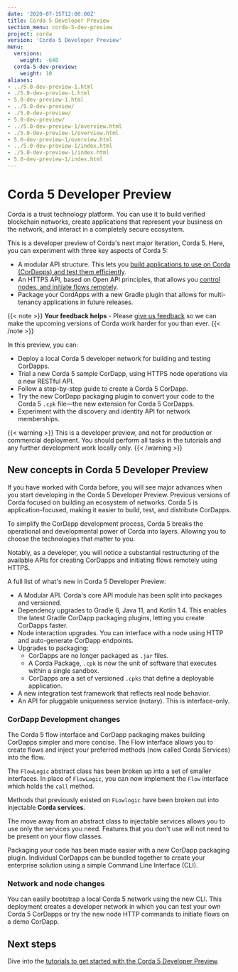 ```yaml
---
date: '2020-07-15T12:00:00Z'
title: Corda 5 Developer Preview
section_menu: corda-5-dev-preview
project: corda
version: 'Corda 5 Developer Preview'
menu:
  versions:
    weight: -648
  corda-5-dev-preview:
    weight: 10
aliases:
- ../5.0-dev-preview-1.html
- ./5.0-dev-preview-1.html
- 5.0-dev-preview-1.html
- ../5.0-dev-preview/
- ./5.0-dev-preview/
- 5.0-dev-preview/
- ../5.0-dev-preview-1/overview.html
- ./5.0-dev-preview-1/overview.html
- 5.0-dev-preview-1/overview.html
- ../5.0-dev-preview-1/index.html
- ./5.0-dev-preview-1/index.html
- 5.0-dev-preview-1/index.html
---
```


# Corda 5 Developer Preview

Corda is a trust technology platform. You can use it to build verified blockchain networks, create applications that represent your business on the network, and interact in a completely secure ecosystem.

This is a developer preview of Corda's next major iteration, Corda 5. Here, you can experiment with three key aspects of Corda 5:

* A modular API structure. This lets you [build applications to use on Corda (CorDapps) and test them efficiently](../../../../en/platform/corda/5.0-dev-preview-1/tutorials/overview.md).
* An HTTPS API, based on Open API principles, that allows you [control nodes, and initiate flows remotely](../../../../en/platform/corda/5.0-dev-preview-1/nodes/nodes-homepage.md).
* Package your CordApps with a new Gradle plugin that allows for multi-tenancy applications in future releases.

{{< note >}}
**Your feedback helps** -
Please [give us feedback](https://r3dev.zendesk.com/hc/en-us/requests/new) so we can make the upcoming versions of Corda work harder for you than ever.
{{< /note >}}

In this preview, you can:

* Deploy a local Corda 5 developer network for building and testing CorDapps.
* Trial a new Corda 5 sample CorDapp, using HTTPS node operations via a new RESTful API.
* Follow a step-by-step guide to create a Corda 5 CorDapp.
* Try the new CorDapp packaging plugin to convert your code to the Corda 5 `.cpk` file—the new extension for Corda 5 CorDapps.
* Experiment with the discovery and identity API for network memberships.

{{< warning >}}
This is a developer preview, and not for production or commercial deployment. You should perform all tasks in the tutorials and any further development work locally only.
{{< /warning >}}

## New concepts in Corda 5 Developer Preview

If you have worked with Corda before, you will see major advances when you start developing in the Corda 5 Developer Preview. Previous versions of Corda focused on building an ecosystem of networks. Corda 5 is application-focused, making it easier to build, test, and distribute CorDapps.

To simplify the CorDapp development process, Corda 5 breaks the operational and developmental power of Corda into layers. Allowing you to choose the technologies that matter to you.

Notably, as a developer, you will notice a substantial restructuring of the available APIs for creating CorDapps and initiating flows remotely using HTTPS.

A full list of what's new in Corda 5 Developer Preview:

- A Modular API. Corda's core API module has been split into packages and versioned.
- Dependency upgrades to Gradle 6, Java 11, and Kotlin 1.4. This enables the latest Gradle CorDapp packaging plugins, letting you create CorDapps faster.
- Node interaction upgrades. You can interface with a node using HTTP and auto-generate CorDapp endpoints.
- Upgrades to packaging:
  - CorDapps are no longer packaged as `.jar` files.
  - A Corda Package, `.cpk` is now the unit of software that executes within a single sandbox.
  - CorDapps are a set of versioned `.cpks` that define a deployable application.
- A new integration test framework that reflects real node behavior.
- An API for pluggable uniqueness service (notary). This is interface-only.

### CorDapp Development changes

The Corda 5 flow interface and CorDapp packaging makes building CorDapps simpler and more concise. The Flow interface allows you to create flows and inject your preferred methods (now called Corda Services) into the flow.

The `FlowLogic` abstract class has been broken up into a set of smaller interfaces.  In place of `FlowLogic`, you can now implement the `Flow` interface which holds the `call` method.

Methods that previously existed on `FLowlogic` have been broken out into injectable **Corda services**.

The move away from an abstract class to injectable services allows you to use only the services you need. Features that you don't use will not need to be present on your flow classes.

Packaging your code has been made easier with a new CorDapp packaging plugin. Individual CorDapps can be bundled together to create your enterprise solution using a simple Command Line Interface (CLI).

### Network and node changes

You can easily bootstrap a local Corda 5 network using the new CLI. This deployment creates a developer network in which you can test your own Corda 5 CorDapps or try the new node HTTP commands to initiate flows on a demo CorDapp.

## Next steps

Dive into the [tutorials to get started with the Corda 5 Developer Preview](../../../../en/platform/corda/5.0-dev-preview-1/tutorials/overview.md).
